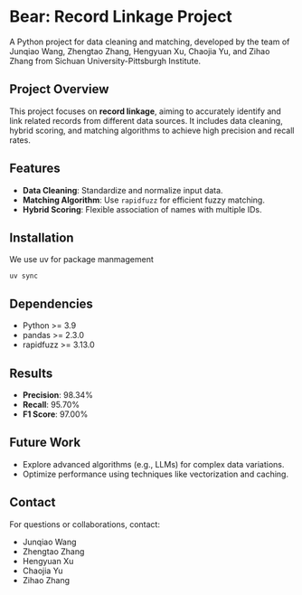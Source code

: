 # Bear: Record Linkage Project

A Python project for data cleaning and matching, developed by the team of Junqiao Wang, Zhengtao Zhang, Hengyuan Xu, Chaojia Yu, and Zihao Zhang from Sichuan University-Pittsburgh Institute.

## Project Overview
This project focuses on **record linkage**, aiming to accurately identify and link related records from different data sources. It includes data cleaning, hybrid scoring, and matching algorithms to achieve high precision and recall rates.

## Features
- **Data Cleaning**: Standardize and normalize input data.
- **Matching Algorithm**: Use `rapidfuzz` for efficient fuzzy matching.
- **Hybrid Scoring**: Flexible association of names with multiple IDs.

## Installation
We use uv for package manmagement
```
uv sync
```

## Dependencies
- Python >= 3.9
- pandas >= 2.3.0
- rapidfuzz >= 3.13.0

## Results
- **Precision**: 98.34%
- **Recall**: 95.70%
- **F1 Score**: 97.00%

## Future Work
- Explore advanced algorithms (e.g., LLMs) for complex data variations.
- Optimize performance using techniques like vectorization and caching.

## Contact
For questions or collaborations, contact:
- Junqiao Wang
- Zhengtao Zhang
- Hengyuan Xu
- Chaojia Yu
- Zihao Zhang